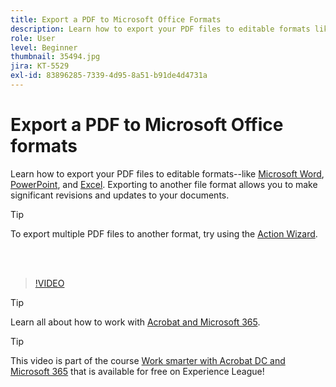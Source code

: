 ```yaml
---
title: Export a PDF to Microsoft Office Formats
description: Learn how to export your PDF files to editable formats like Microsoft Word, Excel, or PowerPoint
role: User
level: Beginner
thumbnail: 35494.jpg
jira: KT-5529
exl-id: 83896285-7339-4d95-8a51-b91de4d4731a
---
```

# Export a PDF to Microsoft Office formats

Learn how to export your PDF files to editable formats--like [Microsoft Word](https://www.adobe.com/acrobat/online/pdf-to-word.html), [PowerPoint](https://www.adobe.com/acrobat/online/pdf-to-ppt.html), and [Excel](https://www.adobe.com/acrobat/online/pdf-to-excel.html). Exporting to another file format allows you to make significant revisions and updates to your documents.

>[!TIP]
>
>To export multiple PDF files to another format, try using the [Action Wizard](../advanced-tasks/action.md).

 <br>&nbsp;

>[!VIDEO](https://video.tv.adobe.com/v/35494?quality=12&learn=on&hidetitle=true)

>[!TIP]
>
>Learn all about how to work with [Acrobat and Microsoft 365](../integrate/integrate-overview.md).

>[!TIP]
>
>This video is part of the course [Work smarter with Acrobat DC and Microsoft 365](https://experienceleague.adobe.com/?recommended=Acrobat-U-1-2021.microsoft365) that is available for free on Experience League!
